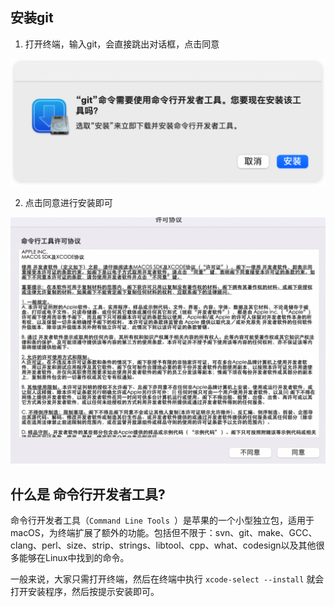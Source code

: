 ## 安装git

1. 打开终端，输入git，会直接跳出对话框，点击同意

![2](https://raw.githubusercontent.com/SaluteGF/Salute_MacOS/main/img/2.jpg)

2. 点击同意进行安装即可

![3](https://raw.githubusercontent.com/SaluteGF/Salute_MacOS/main/img/3.jpg)

## 什么是 命令行开发者工具?

命令行开发者工具（`Command Line Tools `）是苹果的一个小型独立包，适用于 macOS，为终端扩展了额外的功能。包括但不限于：svn、git、make、GCC、clang、perl、size、strip、strings、libtool、cpp、what、codesign以及其他很多能够在Linux中找到的命令。

一般来说，大家只需打开终端，然后在终端中执行 `xcode-select --install` 就会打开安装程序，然后按提示安装即可。
